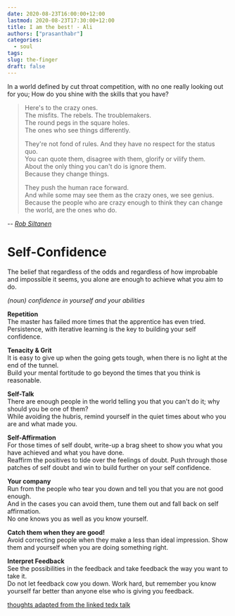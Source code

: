 ```yaml
---
date: 2020-08-23T16:00:00+12:00
lastmod: 2020-08-23T17:30:00+12:00
title: I am the best! - Ali
authors: ["prasanthabr"]
categories:
  - soul
tags:
slug: the-finger
draft: false
---
```


In a world defined by cut throat competition, with no one really looking out for you; How do you shine with the skills that you have?  

> Here's to the crazy ones.  
> The misfits. The rebels. The troublemakers.  
> The round pegs in the square holes.  
> The ones who see things differently. 
> 
> They're not fond of rules. And they have no respect for the status quo.  
> You can quote them, disagree with them, glorify or vilify them.  
> About the only thing you can't do is ignore them.  
> Because they change things.
> 
> They push the human race forward.  
> And while some may see them as the crazy ones, we see genius.  
> Because the people who are crazy enough to think they can change the world, are the ones who do.

-- [*Rob Siltanen*](https://fs.blog/2016/03/steve-jobs-crazy-ones/)

# Self-Confidence  
The belief that regardless of the odds and regardless of how improbable and impossible it seems, you alone are enough to achieve what you aim to do.

*(noun)​ confidence in yourself and your abilities*

**Repetition**  
The master has failed more times that the apprentice has even tried.  
Persistence, with iterative learning is the key to building your self confidence.  

**Tenacity & Grit**  
It is easy to give up when the going gets tough, when there is no light at the end of the tunnel.  
Build your mental fortitude to go beyond the times that you think is reasonable.  

**Self-Talk**  
There are enough people in the world telling you that you can't do it; why should you be one of them?  
While avoiding the hubris, remind yourself in the quiet times about who you are and what made you.  

**Self-Affirmation**  
For those times of self doubt, write-up a brag sheet to show you what you have achieved and what you have done.  
Reaffirm the positives to tide over the feelings of doubt. Push through those patches of self doubt and win to build further on your self confidence.

**Your company**  
Run from the people who tear you down and tell you that you are not good enough.  
And in the cases you can avoid them, tune them out and fall back on self affirmation.  
No one knows you as well as you know yourself.

**Catch them when they are good!**  
Avoid correcting people when they make a less than ideal impression. Show them and yourself when you are doing something right.

**Interpret Feedback**  
See the possibilities in the feedback and take feedback the way you want to take it.  
Do not let feedback cow you down. Work hard, but remember you know yourself far better than anyone else who is giving you feedback.  

[thoughts adapted from the linked tedx talk](https://www.youtube.com/watch?v=w-HYZv6HzAs)